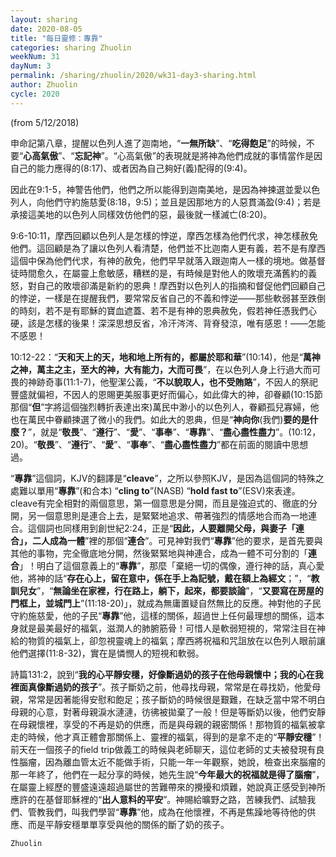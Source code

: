 ```yaml
---
layout: sharing
date: 2020-08-05
title: "每日靈修：專靠"
categories: sharing Zhuolin
weekNum: 31
dayNum: 3
permalink: /sharing/zhuolin/2020/wk31-day3-sharing.html
author: Zhuolin
cycle: 2020
---
```

(from 5/12/2018)

申命記第八章，提醒以色列人進了迦南地，“**一無所缺**”、“**吃得飽足**”的時候，不要“**心高氣傲**”、“**忘記神**”。“心高氣傲”的表現就是將神為他們成就的事情當作是因自己的能力應得的(8:17)、或者因為自己夠好(義)配得的(9:4)。  

因此在9:1-5，神警告他們，他們之所以能得到迦南美地，是因為神揀選並愛以色列人，向他們守約施慈愛(8:18，9:5)；並且是因那地方的人惡貫滿盈(9:4)；若是承接這美地的以色列人同樣效仿他們的惡，最後就一樣滅亡(8:20)。  

9:6-10:11，摩西回顧以色列人是怎樣的悖逆，摩西怎樣為他們代求，神怎樣赦免他們。這回顧是為了讓以色列人看清楚，他們並不比迦南人更有義，若不是有摩西這個中保為他們代求，有神的赦免，他們早早就落入跟迦南人一樣的境地。做基督徒時間愈久，在屬靈上愈敏感，糟糕的是，有時候是對他人的敗壞充滿舊約的義怒，對自己的敗壞卻滿是新約的恩典！摩西對以色列人的指摘和督促他們回顧自己的悖逆，一樣是在提醒我們，要常常反省自己的不義和悖逆——那些軟弱甚至跌倒的時刻，若不是有耶穌的寶血遮蓋、若不是有神的恩典赦免，假若神任憑我們心硬，該是怎樣的後果！深深思想反省，冷汗涔涔、背脊發涼，唯有感恩！——怎能不感恩！  

10:12-22：“**天和天上的天，地和地上所有的，都屬於耶和華**”(10:14)，他是“**萬神之神，萬主之主，至大的神，大有能力，大而可畏**”，在以色列人身上行過大而可畏的神跡奇事(11:1-7)，他聖潔公義，“**不以貌取人，也不受賄賂**”，不因人的祭祀豐盛就偏袒，不因人的恩賜更美服事更好而偏心，如此偉大的神，卻眷顧(10:15節那個“**但**”字將這個強烈轉折表達出來)萬民中渺小的以色列人，眷顧孤兒寡婦，他也在萬民中眷顧揀選了微小的我們。如此大的恩典，但是“**神向你**(我們)**要的是什麼？**”，就是“**敬畏**”、“**遵行**”、“**愛**”、“**事奉**”、“**專靠**”、“**盡心盡性盡力**”。(10:12，20)。“**敬畏**”、“**遵行**”、“**愛**”、“**事奉**”、“**盡心盡性盡力**”都在前面的閱讀中思想過。  

“**專靠**”這個詞，KJV的翻譯是“**cleave**”，之所以參照KJV，是因為這個詞的特殊之處難以單用“**專靠**”(和合本) “**cling to**”(NASB) “**hold fast to**”(ESV)來表達。cleave有完全相對的兩個意思，第一個意思是分開，而且是強迫式的、徹底的分開，另一個意思則是連合上去，是緊緊地追求、帶著強烈的情感地合而為一地連合。這個詞也同樣用到創世紀2:24，正是“**因此，人要離開父母，與妻子「連合」，二人成為一體**”裡的那個“**連合**”。可見神對我們“**專靠**”他的要求，是首先要與其他的事物，完全徹底地分開，然後緊緊地與神連合，成為一體不可分割的「**連合**」！明白了這個意義上的“**專靠**”，那麼「棄絕一切的偶像，遵行神的話，真心愛他，將神的話“**存在心上，留在意中，係在手上為記號，戴在額上為經文**；”，“**教訓兒女**”，“**無論坐在家裡，行在路上，躺下，起來，都要談論**”，“**又要寫在房屋的門框上，並城門上**”(11:18-20)」，就成為無庸置疑自然無比的反應。神對他的子民守約施慈愛，他的子民“**專靠**”他，這樣的關係，超過世上任何最理想的關係，這本身就是最美最好的福氣，滋潤人的肺腑筋骨！可惜人是軟弱短視的，常常注目在神給的物質的福氣上，卻忽視靈魂上的福氣；摩西將祝福和咒詛放在以色列人眼前讓他們選擇(11:8-32)，實在是憐憫人的短視和軟弱。  

詩篇131:2，說到“**我的心平靜安穩，好像斷過奶的孩子在他母親懷中；我的心在我裡面真像斷過奶的孩子**”。孩子斷奶之前，他尋找母親，常常是在尋找奶，他愛母親，常常是因著能得安慰和飽足；孩子斷奶的時候很是艱難，在缺乏當中常不明白母親的心意，對著母親淚水漣漣，彷彿被拋棄了一般！但是等斷奶以後，他們安靜在母親懷裡，享受的不再是奶的供應，而是與母親的親密關係！那物質的福氣被拿走的時候，他才真正體會那關係上、靈裡的福氣，得到的是拿不走的“**平靜安穩**”！前天在一個孩子的field trip做義工的時候與老師聊天，這位老師的丈夫被發現有良性腦瘤，因為離血管太近不能做手術，只能一年一年觀察，她說，檢查出來腦瘤的那一年終了，他們在一起分享的時候，她先生說“**今年最大的祝福就是得了腦瘤**”，在屬靈上經歷的豐盛遠遠超過屬世的苦難帶來的攪擾和煩難，她說真正感受到神所應許的在基督耶穌裡的“**出人意料的平安**”。神賜給曠野之路，苦練我們、試驗我們、管教我們，叫我們學習“**專靠**”他，成為在他懷裡，不再是焦躁地等待他的供應、而是平靜安穩單單享受與他的關係的斷了奶的孩子。  

`Zhuolin`  

